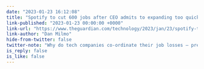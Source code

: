 ```yaml
---
date: "2023-01-23 16:12:08"
title: "Spotify to cut 600 jobs after CEO admits to expanding too quickly"
link-published: "2023-01-23 00:00:00 +0000"
link-url: "https://www.theguardian.com/technology/2023/jan/23/spotify-to-cut-600-jobs-ceo-admits-expanding-too-quickly-pandemic-tech"
link-author: "Dan Milmo"
hide-from-twitter: false
twitter-note: "Why do tech companies co-ordinate their job losses – presumably it’s  to diffuse criticism? Also, spending $200m on a Covid-denier’s podcast seems a tad  unwise."
is_reply: false
is_like: false
---
```


